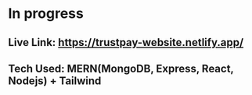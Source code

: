# In progress
## Live Link: https://trustpay-website.netlify.app/
## Tech Used: MERN(MongoDB, Express, React, Nodejs) + Tailwind
